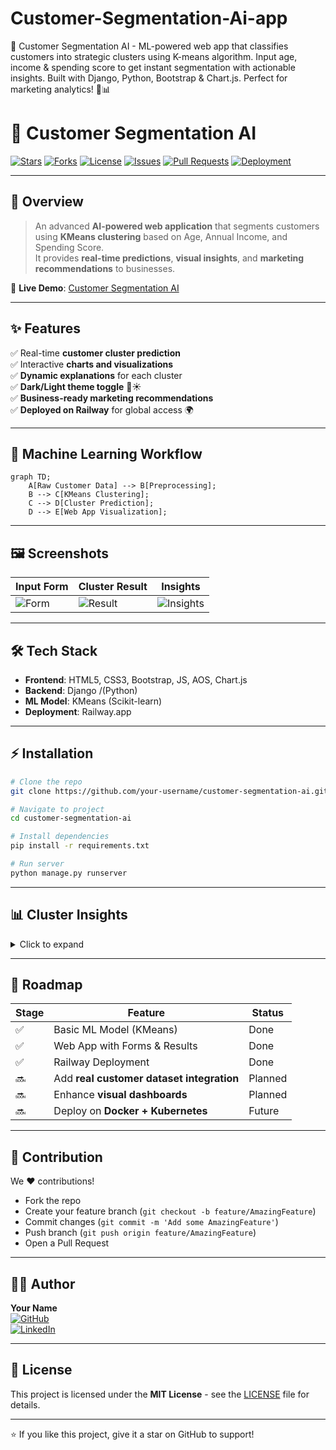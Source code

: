 # Customer-Segmentation-Ai-app
🤖 Customer Segmentation AI - ML-powered web app that classifies customers into strategic clusters using K-means algorithm. Input age, income &amp; spending score to get instant segmentation with actionable insights. Built with Django, Python, Bootstrap &amp; Chart.js. Perfect for marketing analytics! 🚀📊



# 🤖 Customer Segmentation AI

[![Stars](https://img.shields.io/github/stars/WaleedAfridi-1/customer-segmentation-ai?style=social)](https://github.com/your-username/customer-segmentation-ai/stargazers)
[![Forks](https://img.shields.io/github/forks/WaleedAfridi-1/customer-segmentation-ai?style=social)](https://github.com/your-username/customer-segmentation-ai/network/members)
[![License](https://img.shields.io/github/license/WaleedAfridi-1/customer-segmentation-ai)](LICENSE)
[![Issues](https://img.shields.io/github/issues/WaleedAfridi-1/customer-segmentation-ai)](https://github.com/your-username/customer-segmentation-ai/issues)
[![Pull Requests](https://img.shields.io/github/issues-pr/WaleedAfridi-1/customer-segmentation-ai)](https://github.com/your-username/customer-segmentation-ai/pulls)
[![Deployment](https://img.shields.io/badge/Railway-Deployed-success)](https://customer-segmentation-ai-app-production-1bb2.up.railway.app/)

---

## 🌟 Overview

> An advanced **AI-powered web application** that segments customers using **KMeans clustering** based on Age, Annual Income, and Spending Score.  
It provides **real-time predictions**, **visual insights**, and **marketing recommendations** to businesses.

🚀 **Live Demo**: [Customer Segmentation AI](https://customer-segmentation-ai-app-production-1bb2.up.railway.app/)

---

## ✨ Features

✅ Real-time **customer cluster prediction**  
✅ Interactive **charts and visualizations**  
✅ **Dynamic explanations** for each cluster  
✅ **Dark/Light theme toggle** 🌙☀️  
✅ **Business-ready marketing recommendations**  
✅ **Deployed on Railway** for global access 🌍  

---

## 🧠 Machine Learning Workflow

```mermaid
graph TD;
    A[Raw Customer Data] --> B[Preprocessing];
    B --> C[KMeans Clustering];
    C --> D[Cluster Prediction];
    D --> E[Web App Visualization];
```

---

## 🖼️ Screenshots

| Input Form | Cluster Result | Insights |
|------------|----------------|----------|
| ![Form](https://via.placeholder.com/300x200?text=Form) | ![Result](https://via.placeholder.com/300x200?text=Cluster+Result) | ![Insights](https://via.placeholder.com/300x200?text=Insights) |

---

## 🛠️ Tech Stack

- **Frontend**: HTML5, CSS3, Bootstrap, JS, AOS, Chart.js  
- **Backend**: Django /(Python)  
- **ML Model**: KMeans (Scikit-learn)  
- **Deployment**: Railway.app  

---

## ⚡ Installation

```bash
# Clone the repo
git clone https://github.com/your-username/customer-segmentation-ai.git

# Navigate to project
cd customer-segmentation-ai

# Install dependencies
pip install -r requirements.txt

# Run server
python manage.py runserver
```

---

## 📊 Cluster Insights

<details>
<summary>Click to expand</summary>

- **Cluster 0 (Cost-Conscious 🟢)** → Budget shoppers, value discounts  
- **Cluster 1 (Balanced 🔵)** → Medium income, consistent spenders  
- **Cluster 2 (Premium 🟡)** → High-income, luxury buyers  
- **Cluster 3 (Savers 🔴)** → Wealthy but cautious spenders  
- **Cluster 4 (Risky ⚪)** → Low-income, high spenders (unsustainable)  

</details>

---

## 🚀 Roadmap

| Stage | Feature | Status |
|-------|----------|--------|
| ✅ | Basic ML Model (KMeans) | Done |
| ✅ | Web App with Forms & Results | Done |
| ✅ | Railway Deployment | Done |
| 🔜 | Add **real customer dataset integration** | Planned |
| 🔜 | Enhance **visual dashboards** | Planned |
| 🔜 | Deploy on **Docker + Kubernetes** | Future |

---

## 🤝 Contribution

We ❤️ contributions!  
- Fork the repo  
- Create your feature branch (`git checkout -b feature/AmazingFeature`)  
- Commit changes (`git commit -m 'Add some AmazingFeature'`)  
- Push branch (`git push origin feature/AmazingFeature`)  
- Open a Pull Request  

---

## 👨‍💻 Author

**Your Name**  
[![GitHub](https://img.shields.io/badge/GitHub-000?style=flat&logo=github&logoColor=white)](https://github.com/WaleedAfridi-1)  
[![LinkedIn](https://img.shields.io/badge/LinkedIn-0077B5?style=flat&logo=linkedin&logoColor=white)](https://linkedin.com/in/waleed-afridi-3931a8333)  

---

## 📜 License

This project is licensed under the **MIT License** - see the [LICENSE](LICENSE) file for details.

---

⭐ If you like this project, give it a star on GitHub to support!  
